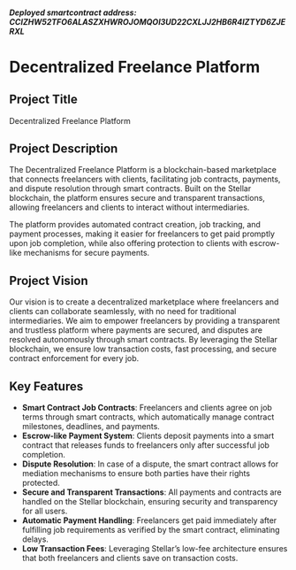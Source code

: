 ##### Deployed smartcontract address: CCIZHW52TFO6ALASZXHWROJOMQOI3UD22CXLJJ2HB6R4IZTYD6ZJERXL

# Decentralized Freelance Platform

## Project Title
Decentralized Freelance Platform

## Project Description
The Decentralized Freelance Platform is a blockchain-based marketplace that connects freelancers with clients, facilitating job contracts, payments, and dispute resolution through smart contracts. Built on the Stellar blockchain, the platform ensures secure and transparent transactions, allowing freelancers and clients to interact without intermediaries. 

The platform provides automated contract creation, job tracking, and payment processes, making it easier for freelancers to get paid promptly upon job completion, while also offering protection to clients with escrow-like mechanisms for secure payments.

## Project Vision
Our vision is to create a decentralized marketplace where freelancers and clients can collaborate seamlessly, with no need for traditional intermediaries. We aim to empower freelancers by providing a transparent and trustless platform where payments are secured, and disputes are resolved autonomously through smart contracts. By leveraging the Stellar blockchain, we ensure low transaction costs, fast processing, and secure contract enforcement for every job.

## Key Features
- **Smart Contract Job Contracts**: Freelancers and clients agree on job terms through smart contracts, which automatically manage contract milestones, deadlines, and payments.
- **Escrow-like Payment System**: Clients deposit payments into a smart contract that releases funds to freelancers only after successful job completion.
- **Dispute Resolution**: In case of a dispute, the smart contract allows for mediation mechanisms to ensure both parties have their rights protected.
- **Secure and Transparent Transactions**: All payments and contracts are handled on the Stellar blockchain, ensuring security and transparency for all users.
- **Automatic Payment Handling**: Freelancers get paid immediately after fulfilling job requirements as verified by the smart contract, eliminating delays.
- **Low Transaction Fees**: Leveraging Stellar’s low-fee architecture ensures that both freelancers and clients save on transaction costs.
